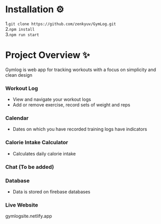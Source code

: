 # Installation ⚙  
1.`git clone https://github.com/zenkyuv/GymLog.git`  
2.`npm install`  
3.`npm run start`

# Project Overview ✨  
Gymlog is web app for tracking workouts with a focus on simplicity and clean design

### Workout Log
- View and navigate your workout logs
- Add or remove exercise, record sets of weight and reps
### Calendar
- Dates on which you have recorded training logs have indicators
### Calorie Intake Calculator
- Calculates daily calorie intake
### Chat (To be added)
### Database
- Data is stored on firebase databases
### Live Website
gymlogsite.netlify.app
